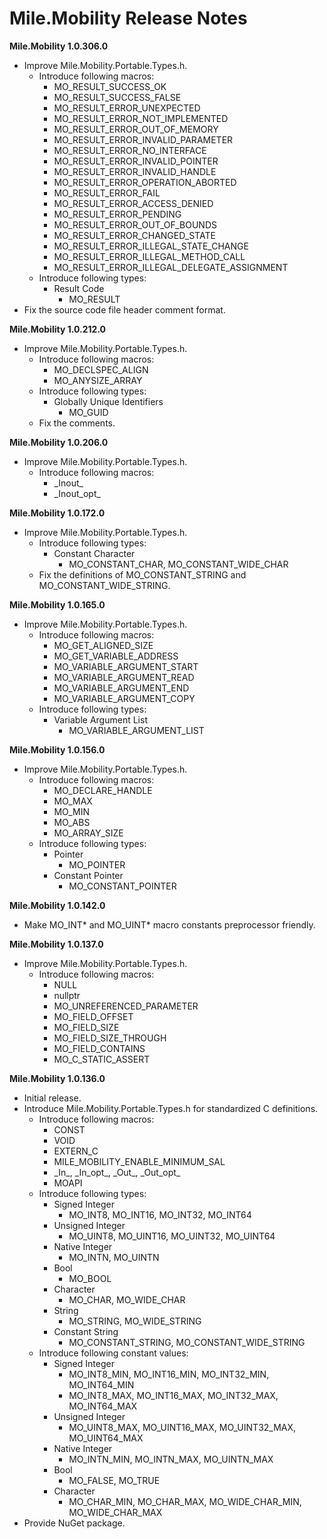 ﻿# Mile.Mobility Release Notes

**Mile.Mobility 1.0.306.0**

- Improve Mile.Mobility.Portable.Types.h.
  - Introduce following macros:
    - MO_RESULT_SUCCESS_OK
    - MO_RESULT_SUCCESS_FALSE
    - MO_RESULT_ERROR_UNEXPECTED
    - MO_RESULT_ERROR_NOT_IMPLEMENTED
    - MO_RESULT_ERROR_OUT_OF_MEMORY
    - MO_RESULT_ERROR_INVALID_PARAMETER
    - MO_RESULT_ERROR_NO_INTERFACE
    - MO_RESULT_ERROR_INVALID_POINTER
    - MO_RESULT_ERROR_INVALID_HANDLE
    - MO_RESULT_ERROR_OPERATION_ABORTED
    - MO_RESULT_ERROR_FAIL
    - MO_RESULT_ERROR_ACCESS_DENIED
    - MO_RESULT_ERROR_PENDING
    - MO_RESULT_ERROR_OUT_OF_BOUNDS
    - MO_RESULT_ERROR_CHANGED_STATE
    - MO_RESULT_ERROR_ILLEGAL_STATE_CHANGE
    - MO_RESULT_ERROR_ILLEGAL_METHOD_CALL
    - MO_RESULT_ERROR_ILLEGAL_DELEGATE_ASSIGNMENT
  - Introduce following types:
    - Result Code
      - MO_RESULT
- Fix the source code file header comment format.

**Mile.Mobility 1.0.212.0**

- Improve Mile.Mobility.Portable.Types.h.
  - Introduce following macros:
    - MO_DECLSPEC_ALIGN
    - MO_ANYSIZE_ARRAY
  - Introduce following types:
    - Globally Unique Identifiers
      - MO_GUID
  - Fix the comments.

**Mile.Mobility 1.0.206.0**

- Improve Mile.Mobility.Portable.Types.h.
  - Introduce following macros:
    - \_Inout\_
    - \_Inout\_opt\_

**Mile.Mobility 1.0.172.0**

- Improve Mile.Mobility.Portable.Types.h.
  - Introduce following types:
    - Constant Character
      - MO_CONSTANT_CHAR, MO_CONSTANT_WIDE_CHAR
  - Fix the definitions of MO_CONSTANT_STRING and MO_CONSTANT_WIDE_STRING.

**Mile.Mobility 1.0.165.0**

- Improve Mile.Mobility.Portable.Types.h.
  - Introduce following macros:
    - MO_GET_ALIGNED_SIZE
    - MO_GET_VARIABLE_ADDRESS
    - MO_VARIABLE_ARGUMENT_START
    - MO_VARIABLE_ARGUMENT_READ
    - MO_VARIABLE_ARGUMENT_END
    - MO_VARIABLE_ARGUMENT_COPY
  - Introduce following types:
    - Variable Argument List
      - MO_VARIABLE_ARGUMENT_LIST

**Mile.Mobility 1.0.156.0**

- Improve Mile.Mobility.Portable.Types.h.
  - Introduce following macros:
    - MO_DECLARE_HANDLE
    - MO_MAX
    - MO_MIN
    - MO_ABS
    - MO_ARRAY_SIZE
  - Introduce following types:
    - Pointer
      - MO_POINTER
    - Constant Pointer
      - MO_CONSTANT_POINTER

**Mile.Mobility 1.0.142.0**

- Make MO_INT* and MO_UINT* macro constants preprocessor friendly.

**Mile.Mobility 1.0.137.0**

- Improve Mile.Mobility.Portable.Types.h.
  - Introduce following macros:
    - NULL
    - nullptr
    - MO_UNREFERENCED_PARAMETER
    - MO_FIELD_OFFSET
    - MO_FIELD_SIZE
    - MO_FIELD_SIZE_THROUGH
    - MO_FIELD_CONTAINS
    - MO_C_STATIC_ASSERT

**Mile.Mobility 1.0.136.0**

- Initial release.
- Introduce Mile.Mobility.Portable.Types.h for standardized C definitions.
  - Introduce following macros:
    - CONST
    - VOID
    - EXTERN_C
    - MILE_MOBILITY_ENABLE_MINIMUM_SAL
    - \_In\_, \_In\_opt\_, \_Out\_, \_Out\_opt\_
    - MOAPI
  - Introduce following types:
    - Signed Integer
      - MO_INT8, MO_INT16, MO_INT32, MO_INT64
    - Unsigned Integer
      - MO_UINT8, MO_UINT16, MO_UINT32, MO_UINT64
    - Native Integer
      - MO_INTN, MO_UINTN
    - Bool
      - MO_BOOL
    - Character 
      - MO_CHAR, MO_WIDE_CHAR
    - String
      - MO_STRING, MO_WIDE_STRING
    - Constant String
      - MO_CONSTANT_STRING, MO_CONSTANT_WIDE_STRING
  - Introduce following constant values:
    - Signed Integer 
      - MO_INT8_MIN, MO_INT16_MIN, MO_INT32_MIN, MO_INT64_MIN
      - MO_INT8_MAX, MO_INT16_MAX, MO_INT32_MAX, MO_INT64_MAX
    - Unsigned Integer
      - MO_UINT8_MAX, MO_UINT16_MAX, MO_UINT32_MAX, MO_UINT64_MAX
    - Native Integer
      - MO_INTN_MIN, MO_INTN_MAX, MO_UINTN_MAX
    - Bool
      - MO_FALSE, MO_TRUE
    - Character 
      - MO_CHAR_MIN, MO_CHAR_MAX, MO_WIDE_CHAR_MIN, MO_WIDE_CHAR_MAX
- Provide NuGet package.
